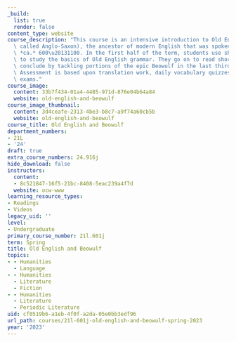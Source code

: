 ```yaml
---
_build:
  list: true
  render: false
content_type: website
course_description: "This course is an intensive introduction to Old English (also\
  \ called Anglo-Saxon), the ancestor of modern English that was spoken in England\
  \ *ca.* 600\u20131100. In the first half of the term, students use short prose texts\
  \ to study the basics of Old English grammar. They go on to read short poems, and\
  \ conclude by tackling portions of the epic Beowulf in the last third of the term.\
  \ Assessment is based upon translation work, daily vocabulary quizzes, and three\
  \ exams."
course_image:
  content: 33b7f434-01a4-4485-971d-876e04b64a84
  website: old-english-and-beowulf
course_image_thumbnail:
  content: 3d4ceafe-2313-4be3-b8c7-a9f74a60cb5b
  website: old-english-and-beowulf
course_title: Old English and Beowulf
department_numbers:
- 21L
- '24'
draft: true
extra_course_numbers: 24.916j
hide_download: false
instructors:
  content:
  - 8c521847-16f5-21bc-8408-5eac239a4f7d
  website: ocw-www
learning_resource_types:
- Readings
- Videos
legacy_uid: ''
level:
- Undergraduate
primary_course_number: 21l.601j
term: Spring
title: Old English and Beowulf
topics:
- - Humanities
  - Language
- - Humanities
  - Literature
  - Fiction
- - Humanities
  - Literature
  - Periodic Literature
uid: cf0519b6-a1eb-4f0f-a2da-05e0bb3edf96
url_path: courses/21l-601j-old-english-and-beowulf-spring-2023
year: '2023'
---
```

